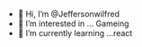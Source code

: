 - 👋 Hi, I’m @Jeffersonwilfred
- 👀 I’m interested in ... Gameing
- 🌱 I’m currently learning ...react
  

<!---
Jeffersonwilfred/Jeffersonwilfred is a ✨ special ✨ repository because its `README.md` (this file) appears on your GitHub profile.
You can click the Preview link to take a look at your changes.
--->
